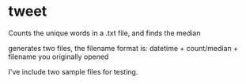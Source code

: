# tweet

Counts the unique words in a .txt file, and finds the median

generates two files, the filename format is:
datetime + count/median + filename you originally opened

I've include two sample files for testing.

